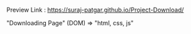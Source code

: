 Preview Link :
https://suraj-patgar.github.io/Project-Download/

"Downloading Page"
(DOM) => "html, css, js"
